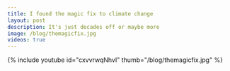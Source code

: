 ```yaml
---
title: I found the magic fix to climate change
layout: post
description: It's just decades off or maybe more
image: /blog/themagicfix.jpg
videos: true
---
```


{% include youtube id="cxvvrwqNhvI" thumb="/blog/themagicfix.jpg" %}

